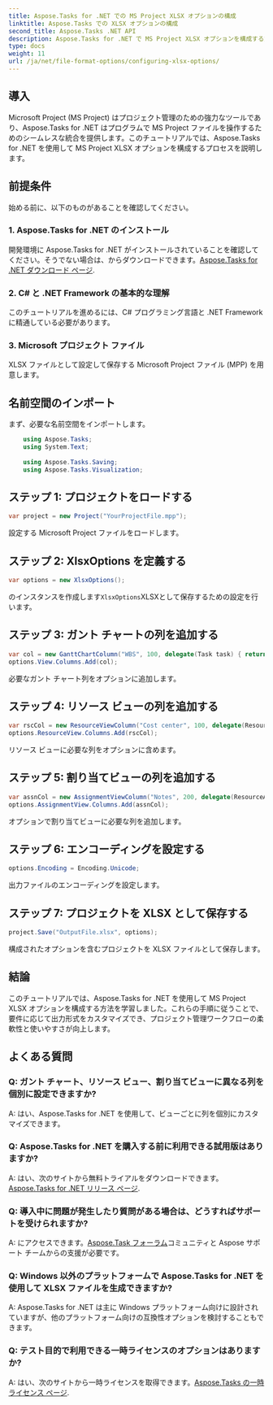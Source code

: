```yaml
---
title: Aspose.Tasks for .NET での MS Project XLSX オプションの構成
linktitle: Aspose.Tasks での XLSX オプションの構成
second_title: Aspose.Tasks .NET API
description: Aspose.Tasks for .NET で MS Project XLSX オプションを構成する方法を学びます。列やエンコーディングなどを簡単にカスタマイズできます。
type: docs
weight: 11
url: /ja/net/file-format-options/configuring-xlsx-options/
---
```

## 導入
Microsoft Project (MS Project) はプロジェクト管理のための強力なツールであり、Aspose.Tasks for .NET はプログラムで MS Project ファイルを操作するためのシームレスな統合を提供します。このチュートリアルでは、Aspose.Tasks for .NET を使用して MS Project XLSX オプションを構成するプロセスを説明します。
## 前提条件
始める前に、以下のものがあることを確認してください。
### 1. Aspose.Tasks for .NET のインストール
開発環境に Aspose.Tasks for .NET がインストールされていることを確認してください。そうでない場合は、からダウンロードできます。[Aspose.Tasks for .NET ダウンロード ページ](https://releases.aspose.com/tasks/net/).
### 2. C# と .NET Framework の基本的な理解
このチュートリアルを進めるには、C# プログラミング言語と .NET Framework に精通している必要があります。
### 3. Microsoft プロジェクト ファイル
XLSX ファイルとして設定して保存する Microsoft Project ファイル (MPP) を用意します。

## 名前空間のインポート
まず、必要な名前空間をインポートします。
```csharp
    using Aspose.Tasks;
    using System.Text;
    
    using Aspose.Tasks.Saving;
    using Aspose.Tasks.Visualization;
```

## ステップ 1: プロジェクトをロードする
```csharp
var project = new Project("YourProjectFile.mpp");
```
設定する Microsoft Project ファイルをロードします。
## ステップ 2: XlsxOptions を定義する
```csharp
var options = new XlsxOptions();
```
のインスタンスを作成します`XlsxOptions`XLSXとして保存するための設定を行います。
## ステップ 3: ガント チャートの列を追加する
```csharp
var col = new GanttChartColumn("WBS", 100, delegate(Task task) { return task.Get(Tsk.WBS); });
options.View.Columns.Add(col);
```
必要なガント チャート列をオプションに追加します。
## ステップ 4: リソース ビューの列を追加する
```csharp
var rscCol = new ResourceViewColumn("Cost center", 100, delegate(Resource resource) { return resource.Get(Rsc.CostCenter); });
options.ResourceView.Columns.Add(rscCol);
```
リソース ビューに必要な列をオプションに含めます。
## ステップ 5: 割り当てビューの列を追加する
```csharp
var assnCol = new AssignmentViewColumn("Notes", 200, delegate(ResourceAssignment assignment) { return assignment.Get(Asn.NotesText); });
options.AssignmentView.Columns.Add(assnCol);
```
オプションで割り当てビューに必要な列を追加します。
## ステップ 6: エンコーディングを設定する
```csharp
options.Encoding = Encoding.Unicode;
```
出力ファイルのエンコーディングを設定します。
## ステップ 7: プロジェクトを XLSX として保存する
```csharp
project.Save("OutputFile.xlsx", options);
```
構成されたオプションを含むプロジェクトを XLSX ファイルとして保存します。

## 結論
このチュートリアルでは、Aspose.Tasks for .NET を使用して MS Project XLSX オプションを構成する方法を学習しました。これらの手順に従うことで、要件に応じて出力形式をカスタマイズでき、プロジェクト管理ワークフローの柔軟性と使いやすさが向上します。
## よくある質問

### Q: ガント チャート、リソース ビュー、割り当てビューに異なる列を個別に設定できますか?

A: はい、Aspose.Tasks for .NET を使用して、ビューごとに列を個別にカスタマイズできます。

### Q: Aspose.Tasks for .NET を購入する前に利用できる試用版はありますか?

 A: はい、次のサイトから無料トライアルをダウンロードできます。[Aspose.Tasks for .NET リリース ページ](https://releases.aspose.com/).

### Q: 導入中に問題が発生したり質問がある場合は、どうすればサポートを受けられますか?

 A: にアクセスできます。[Aspose.Task フォーラム](https://forum.aspose.com/c/tasks/15)コミュニティと Aspose サポート チームからの支援が必要です。

### Q: Windows 以外のプラットフォームで Aspose.Tasks for .NET を使用して XLSX ファイルを生成できますか?

A: Aspose.Tasks for .NET は主に Windows プラットフォーム向けに設計されていますが、他のプラットフォーム向けの互換性オプションを検討することもできます。

### Q: テスト目的で利用できる一時ライセンスのオプションはありますか?

 A: はい、次のサイトから一時ライセンスを取得できます。[Aspose.Tasks の一時ライセンス ページ](https://purchase.aspose.com/temporary-license/).